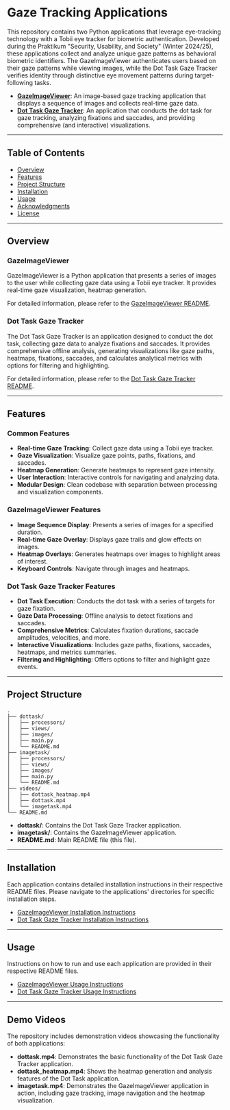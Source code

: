 # Gaze Tracking Applications

This repository contains two Python applications that leverage eye-tracking technology with a Tobii eye tracker for biometric authentication. Developed during the Praktikum "Security, Usability, and Society" (Winter 2024/25), these applications collect and analyze unique gaze patterns as behavioral biometric identifiers. The GazeImageViewer authenticates users based on their gaze patterns while viewing images, while the Dot Task Gaze Tracker verifies identity through distinctive eye movement patterns during target-following tasks.

- [**GazeImageViewer**](./imagetask/): An image-based gaze tracking application that displays a sequence of images and collects real-time gaze data.
- [**Dot Task Gaze Tracker**](./dottask/): An application that conducts the dot task for gaze tracking, analyzing fixations and saccades, and providing comprehensive (and interactive) visualizations.

---

## Table of Contents

- [Overview](#overview)
- [Features](#features)
- [Project Structure](#project-structure)
- [Installation](#installation)
- [Usage](#usage)
- [Acknowledgments](#acknowledgments)
- [License](#license)

---

## Overview

### GazeImageViewer

GazeImageViewer is a Python application that presents a series of images to the user while collecting gaze data using a Tobii eye tracker. It provides real-time gaze visualization, heatmap generation.

For detailed information, please refer to the [GazeImageViewer README](./imagetask/README.md).

### Dot Task Gaze Tracker

The Dot Task Gaze Tracker is an application designed to conduct the dot task, collecting gaze data to analyze fixations and saccades. It provides comprehensive offline analysis, generating visualizations like gaze paths, heatmaps, fixations, saccades, and calculates analytical metrics with options for filtering and highlighting.

For detailed information, please refer to the [Dot Task Gaze Tracker README](./dottask/README.md).

---

## Features

### Common Features

- **Real-time Gaze Tracking**: Collect gaze data using a Tobii eye tracker.
- **Gaze Visualization**: Visualize gaze points, paths, fixations, and saccades.
- **Heatmap Generation**: Generate heatmaps to represent gaze intensity.
- **User Interaction**: Interactive controls for navigating and analyzing data.
- **Modular Design**: Clean codebase with separation between processing and visualization components.

### GazeImageViewer Features

- **Image Sequence Display**: Presents a series of images for a specified duration.
- **Real-time Gaze Overlay**: Displays gaze trails and glow effects on images.
- **Heatmap Overlays**: Generates heatmaps over images to highlight areas of interest.
- **Keyboard Controls**: Navigate through images and heatmaps.

### Dot Task Gaze Tracker Features

- **Dot Task Execution**: Conducts the dot task with a series of targets for gaze fixation.
- **Gaze Data Processing**: Offline analysis to detect fixations and saccades.
- **Comprehensive Metrics**: Calculates fixation durations, saccade amplitudes, velocities, and more.
- **Interactive Visualizations**: Includes gaze paths, fixations, saccades, heatmaps, and metrics summaries.
- **Filtering and Highlighting**: Offers options to filter and highlight gaze events.

---

## Project Structure

```
.
├── dottask/
│   ├── processors/
│   ├── views/
│   ├── images/
│   ├── main.py
│   └── README.md
├── imagetask/
│   ├── processors/
│   ├── views/
│   ├── images/
│   ├── main.py
│   └── README.md
├── videos/
│   ├── dottask_heatmap.mp4
│   ├── dottask.mp4
│   └── imagetask.mp4
└── README.md
```

- **dottask/**: Contains the Dot Task Gaze Tracker application.
- **imagetask/**: Contains the GazeImageViewer application.
- **README.md**: Main README file (this file).

---

## Installation

Each application contains detailed installation instructions in their respective README files. Please navigate to the applications' directories for specific installation steps.

- [GazeImageViewer Installation Instructions](./imagetask/README.md#installation)
- [Dot Task Gaze Tracker Installation Instructions](./dottask/README.md#installation)

---

## Usage

Instructions on how to run and use each application are provided in their respective README files.

- [GazeImageViewer Usage Instructions](./imagetask/README.md#usage)
- [Dot Task Gaze Tracker Usage Instructions](./dottask/README.md#usage)

---

## Demo Videos

The repository includes demonstration videos showcasing the functionality of both applications:

- **dottask.mp4**: Demonstrates the basic functionality of the Dot Task Gaze Tracker application.
- **dottask_heatmap.mp4**: Shows the heatmap generation and analysis features of the Dot Task application.
- **imagetask.mp4**: Demonstrates the GazeImageViewer application in action, including gaze tracking,  image navigation and the heatmap visualization.



